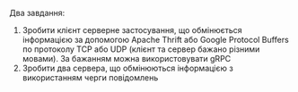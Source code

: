 Два завдання:

1. Зробити клієнт серверне застосування, що обмінюється інформацією за допомогою Apache Thrift або Google Protocol Buffers по протоколу TCP або UDP (клієнт та сервер бажано різними мовами). За бажанням можна використовувати gRPC
2. Зробити два сервера, що обмінюються інформацією з використанням черги повідомлень

